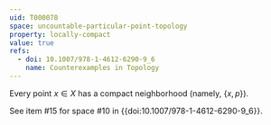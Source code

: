```yaml
---
uid: T000078
space: uncountable-particular-point-topology
property: locally-compact
value: true
refs:
  - doi: 10.1007/978-1-4612-6290-9_6
    name: Counterexamples in Topology
---
```

Every point $x \in X$ has a compact neighborhood (namely, $\{x,p\}$).

See item #15 for space #10 in {{doi:10.1007/978-1-4612-6290-9_6}}.
